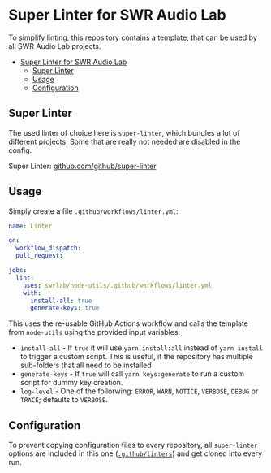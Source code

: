 # Super Linter for SWR Audio Lab

To simplify linting, this repository contains a template, that can be used by all SWR Audio Lab projects.

- [Super Linter for SWR Audio Lab](#super-linter-for-swr-audio-lab)
  - [Super Linter](#super-linter)
  - [Usage](#usage)
  - [Configuration](#configuration)

## Super Linter

The used linter of choice here is `super-linter`, which bundles a lot of different projects. Some that are really not needed are disabled in the config.

Super Linter: [github.com/github/super-linter](https://github.com/github/super-linter)

## Usage

Simply create a file `.github/workflows/linter.yml`:

```yaml
name: Linter

on:
  workflow_dispatch:
  pull_request:

jobs:
  lint:
    uses: swrlab/node-utils/.github/workflows/linter.yml
    with:
      install-all: true
      generate-keys: true
```

This uses the re-usable GitHub Actions workflow and calls the template from `node-utils` using the provided input variables:

- `install-all` - If `true` it will use `yarn install:all` instead of `yarn install` to trigger a custom script.
  This is useful, if the repository has multiple sub-folders that all need to be installed
- `generate-keys` - If `true` will call `yarn keys:generate` to run a custom script for dummy key creation.
- `log-level` - One of the follorwing: `ERROR`, `WARN`, `NOTICE`, `VERBOSE`, `DEBUG` or `TRACE`; defaults to `VERBOSE`.

## Configuration

To prevent copying configuration files to every repository, all `super-linter` options are included in this one ([`.github/linters`](./../.github/linters/)) and get cloned into every run.
